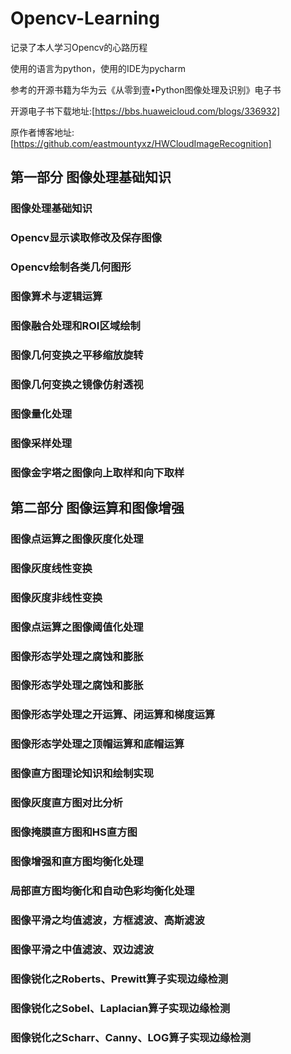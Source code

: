 # Opencv-Learning
记录了本人学习Opencv的心路历程

使用的语言为python，使用的IDE为pycharm

参考的开源书籍为华为云《从零到壹•Python图像处理及识别》电子书

开源电子书下载地址:[https://bbs.huaweicloud.com/blogs/336932]

原作者博客地址:[https://github.com/eastmountyxz/HWCloudImageRecognition]


## 第一部分 图像处理基础知识
### 图像处理基础知识
### Opencv显示读取修改及保存图像
### Opencv绘制各类几何图形
### 图像算术与逻辑运算
### 图像融合处理和ROI区域绘制
### 图像几何变换之平移缩放旋转
### 图像几何变换之镜像仿射透视
### 图像量化处理
### 图像采样处理
### 图像金字塔之图像向上取样和向下取样


## 第二部分 图像运算和图像增强
### 图像点运算之图像灰度化处理
### 图像灰度线性变换
### 图像灰度非线性变换
### 图像点运算之图像阈值化处理
### 图像形态学处理之腐蚀和膨胀
### 图像形态学处理之腐蚀和膨胀
### 图像形态学处理之开运算、闭运算和梯度运算
### 图像形态学处理之顶帽运算和底帽运算
### 图像直方图理论知识和绘制实现
### 图像灰度直方图对比分析
### 图像掩膜直方图和HS直方图
### 图像增强和直方图均衡化处理
### 局部直方图均衡化和自动色彩均衡化处理
### 图像平滑之均值滤波，方框滤波、高斯滤波
### 图像平滑之中值滤波、双边滤波
### 图像锐化之Roberts、Prewitt算子实现边缘检测
### 图像锐化之Sobel、Laplacian算子实现边缘检测
### 图像锐化之Scharr、Canny、LOG算子实现边缘检测
